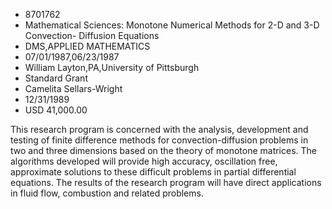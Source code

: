 
* 8701762
* Mathematical Sciences: Monotone Numerical Methods for 2-D and 3-D Convection- Diffusion Equations
* DMS,APPLIED MATHEMATICS
* 07/01/1987,06/23/1987
* William Layton,PA,University of Pittsburgh
* Standard Grant
* Camelita Sellars-Wright
* 12/31/1989
* USD 41,000.00

This research program is concerned with the analysis, development and testing
of finite difference methods for convection-diffusion problems in two and three
dimensions based on the theory of monotone matrices. The algorithms developed
will provide high accuracy, oscillation free, approximate solutions to these
difficult problems in partial differential equations. The results of the
research program will have direct applications in fluid flow, combustion and
related problems.
